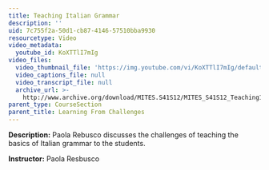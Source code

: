 ```yaml
---
title: Teaching Italian Grammar
description: ''
uid: 7c755f2a-50d1-cb87-4146-57510bba9930
resourcetype: Video
video_metadata:
  youtube_id: KoXTTlI7mIg
video_files:
  video_thumbnail_file: 'https://img.youtube.com/vi/KoXTTlI7mIg/default.jpg'
  video_captions_file: null
  video_transcript_file: null
  archive_url: >-
    http://www.archive.org/download/MITES.S41S12/MITES_S41S12_Teaching10_300k.mp4
parent_type: CourseSection
parent_title: Learning From Challenges
---
```


**Description:** Paola Rebusco discusses the challenges of teaching the basics of Italian grammar to the students.

**Instructor:** Paola Resbusco